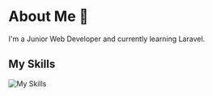# About Me 👋
I'm a Junior Web Developer and currently learning Laravel.

## My Skills
![My Skills](https://skillicons.dev/icons?i=html,css,js,php,laravel,python&theme=light)
